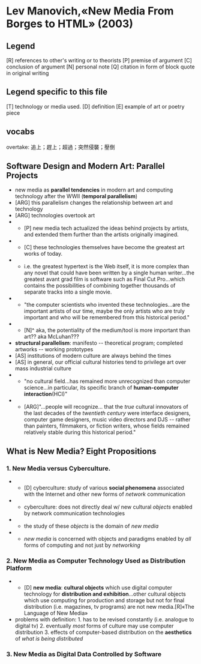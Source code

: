 # Lev Manovich,«New Media From Borges to HTML» (2003)
## Legend
[R] references to other's writing or to theorists
[P] premise of argument
[C] conclusion of argument
[N] personal note
[Q] citation in form of block quote in original writing
## Legend specific to this file
[T] technology or media used.
[D] definition
[E] example of art or poetry piece
## vocabs
overtake: 追上；趕上；超過；突然侵襲；壓倒  
## Software Design and Modern Art: Parallel Projects
- new media as **parallel tendencies** in modern art and computing technology after the WWII (**temporal parallelism**)  
- [ARG] this parallelism changes the relationship between art and technology  
- [ARG] technologies overtook art
- - [P] new media tech actualized the ideas behind projects by artists, and extended them further than the artists originally imagined.
- - [C] these technologies themselves have become the greatest art works of today.
- - i.e. the greatest hypertext is the Web itself, it is more complex than any novel that could have been written by a single human writer...the greatest avant grad film is software such as Final Cut Pro...which contains the possibilities of combining together thousands of separate tracks into a single movie.
- - "the computer scientists who invented these technologies...are the important artists of our time, maybe the only artists who are truly important and who will be remembered from this historical period."
- - [N]^ aka, the potentiality of the medium/tool is more important than art?? aka McLuhan???  
- **structural parallelism**: manifesto -- theoretical program; completed artworks -- working prototypes  
- [AS] institutions of modern culture are always behind the times  
- [AS] in general, our official cultural histories tend to privilege art over mass industrial culture  
- - "no cultural field...has remained more unrecognized than computer science...in particular, its specific branch of **human-computer interaction**(HCI)"  
- - [ARG]"...people will recognize... that the *true* cultural innovators of the last decades of the *twentieth century* were interface designers, computer game designers, music video directors and DJS -- rather than painters, filmmakers, or fiction writers, whose fields remained relatively stable during this historical period."  
## What is New Media? Eight Propositions
### 1. New Media versus Cyberculture.
- - [D] cyberculture: study of various **social phenomena** associated with the Internet and other new forms of *network* communication  
- - cyberculture: does not directly deal w/ new cultural *objects* enabled by network communication technologies
- - the study of these *objects* is the domain of *new media*
- - *new media* is concerned with objects and paradigms enabled by *all* forms of computing and not just by *networking*  
### 2. New Media as Computer Technology Used as Distribution Platform
- - [D] **new media**: **cultural objects** which use digital computer technology for **distribution and exhibition**...other cultural objects which use computing for production and storage but not for final distribution (i.e. magazines, tv programs) are not new media.[R]«The Language of New Media»  
- problems with definition: 1. has to be revised constantly (i.e. analogue to digital tv) 2. eventually *most* forms of culture may use computer distribution 3. effects of computer-based distribution on the **aesthetics** of *what is being distributed*  
### 3. New Media as Digital Data Controlled by Software
